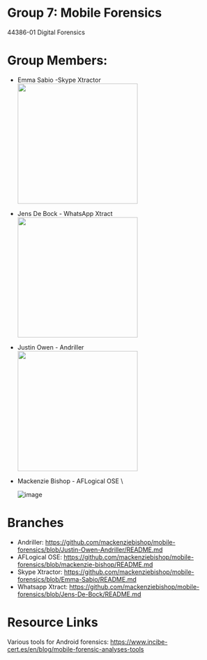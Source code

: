 # Group 7: Mobile Forensics
44386-01 Digital Forensics
# Group Members:
* Emma Sabio -Skype Xtractor\
  <img src="https://user-images.githubusercontent.com/69916815/141031290-1cb8c01f-7a8d-4ce9-babd-c056f640e1f7.jpeg" height="275">
 
* Jens De Bock - WhatsApp Xtract\
  <img src="https://user-images.githubusercontent.com/55882105/141079938-aeb465db-0fa8-4a4f-8496-1787d563654f.png" width="275">

* Justin Owen - Andriller\
  <img src="https://user-images.githubusercontent.com/69910906/141055695-5c5d0435-9b3c-4f90-a75b-77cfef92b5e0.png" witdth="150" height="275">

* Mackenzie Bishop - AFLogical OSE \

  ![image](https://user-images.githubusercontent.com/69914681/141071381-d562b2eb-3646-4a49-bfe3-7afbea9da6a3.png)

# Branches
* Andriller: https://github.com/mackenziebishop/mobile-forensics/blob/Justin-Owen-Andriller/README.md
* AFLogical OSE: https://github.com/mackenziebishop/mobile-forensics/blob/mackenzie-bishop/README.md
* Skype Xtractor: https://github.com/mackenziebishop/mobile-forensics/blob/Emma-Sabio/README.md
* Whatsapp Xtract: https://github.com/mackenziebishop/mobile-forensics/blob/Jens-De-Bock/README.md
# Resource Links
Various tools for Android forensics: https://www.incibe-cert.es/en/blog/mobile-forensic-analyses-tools

